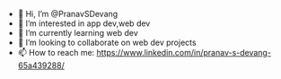 - 👋 Hi, I’m @PranavSDevang
- 👀 I’m interested in app dev,web dev
- 🌱 I’m currently learning web dev
- 💞️ I’m looking to collaborate on web dev projects
- 📫 How to reach me: https://www.linkedin.com/in/pranav-s-devang-65a439288/

